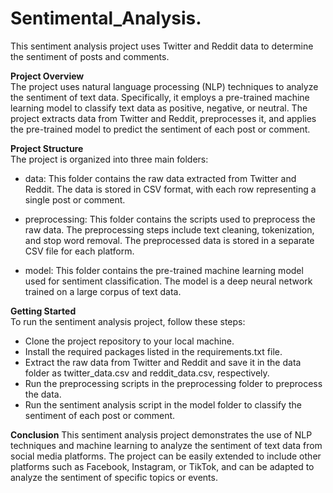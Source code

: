 # Sentimental_Analysis.
This sentiment analysis project uses Twitter and Reddit data to determine the sentiment of posts and comments.<br>

**Project Overview**<br>
The project uses natural language processing (NLP) techniques to analyze the sentiment of text data. Specifically, it employs a pre-trained machine learning model to classify text data as positive, negative, or neutral. The project extracts data from Twitter and Reddit, preprocesses it, and applies the pre-trained model to predict the sentiment of each post or comment.<br>

**Project Structure**<br>
The project is organized into three main folders:

+ data: This folder contains the raw data extracted from Twitter and Reddit. The data is stored in CSV format, with each row representing a single post or comment.<br>

+ preprocessing: This folder contains the scripts used to preprocess the raw data. The preprocessing steps include text cleaning, tokenization, and stop word removal. The preprocessed data is stored in a separate CSV file for each platform.<br>

+ model: This folder contains the pre-trained machine learning model used for sentiment classification. The model is a deep neural network trained on a large corpus of text data.<br>

**Getting Started**<br>
To run the sentiment analysis project, follow these steps:

+ Clone the project repository to your local machine.<br>
+ Install the required packages listed in the requirements.txt file.<br>
+ Extract the raw data from Twitter and Reddit and save it in the data folder as twitter_data.csv and reddit_data.csv, respectively.<br>
+ Run the preprocessing scripts in the preprocessing folder to preprocess the data.<br>
+ Run the sentiment analysis script in the model folder to classify the sentiment of each post or comment.<br>

**Conclusion**
This sentiment analysis project demonstrates the use of NLP techniques and machine learning to analyze the sentiment of text data from social media platforms. The project can be easily extended to include other platforms such as Facebook, Instagram, or TikTok, and can be adapted to analyze the sentiment of specific topics or events.<br>
